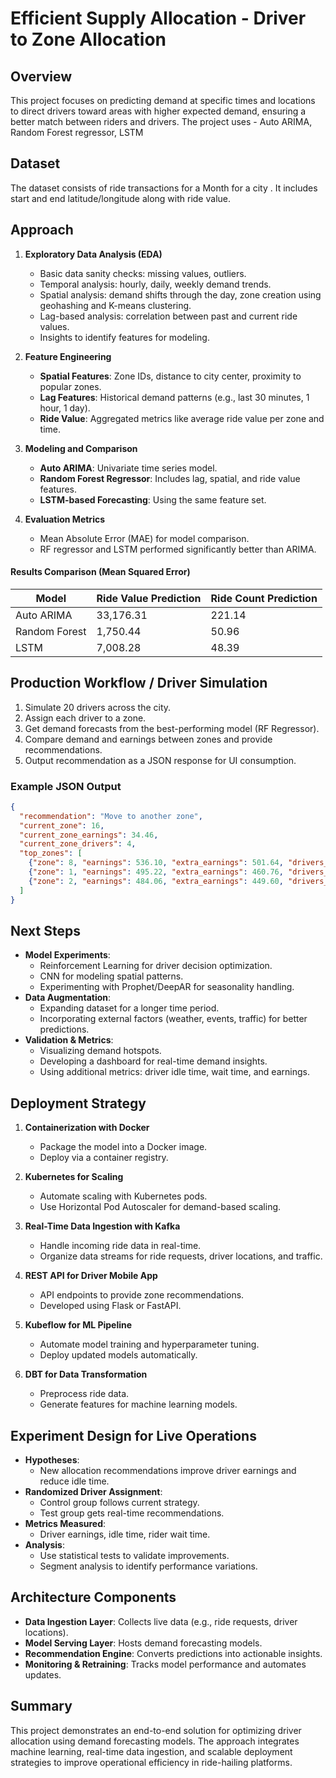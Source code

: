 # Efficient Supply Allocation - Driver to Zone Allocation

## Overview
This project focuses on predicting demand at specific times and locations to direct drivers toward areas with higher expected demand, ensuring a better match between riders and drivers.
The project uses - Auto ARIMA, Random Forest regressor, LSTM

## Dataset
The dataset consists of ride transactions for a Month for a city . It includes start and end latitude/longitude along with ride value.

## Approach
1. **Exploratory Data Analysis (EDA)**
   - Basic data sanity checks: missing values, outliers.
   - Temporal analysis: hourly, daily, weekly demand trends.
   - Spatial analysis: demand shifts through the day, zone creation using geohashing and K-means clustering.
   - Lag-based analysis: correlation between past and current ride values.
   - Insights to identify features for modeling.

2. **Feature Engineering**
   - **Spatial Features**: Zone IDs, distance to city center, proximity to popular zones.
   - **Lag Features**: Historical demand patterns (e.g., last 30 minutes, 1 hour, 1 day).
   - **Ride Value**: Aggregated metrics like average ride value per zone and time.

3. **Modeling and Comparison**
   - **Auto ARIMA**: Univariate time series model.
   - **Random Forest Regressor**: Includes lag, spatial, and ride value features.
   - **LSTM-based Forecasting**: Using the same feature set.
   
4. **Evaluation Metrics**
   - Mean Absolute Error (MAE) for model comparison.
   - RF regressor and LSTM performed significantly better than ARIMA.

#### Results Comparison (Mean Squared Error)
| Model | Ride Value Prediction | Ride Count Prediction |
|--------|------------------------|------------------------|
| Auto ARIMA | 33,176.31 | 221.14 |
| Random Forest | 1,750.44 | 50.96 |
| LSTM | 7,008.28 | 48.39 |

## Production Workflow / Driver Simulation
1. Simulate 20 drivers across the city.
2. Assign each driver to a zone.
3. Get demand forecasts from the best-performing model (RF Regressor).
4. Compare demand and earnings between zones and provide recommendations.
5. Output recommendation as a JSON response for UI consumption.

### Example JSON Output
```json
{
  "recommendation": "Move to another zone",
  "current_zone": 16,
  "current_zone_earnings": 34.46,
  "current_zone_drivers": 4,
  "top_zones": [
    {"zone": 8, "earnings": 536.10, "extra_earnings": 501.64, "drivers_in_zone": 1},
    {"zone": 1, "earnings": 495.22, "extra_earnings": 460.76, "drivers_in_zone": 2},
    {"zone": 2, "earnings": 484.06, "extra_earnings": 449.60, "drivers_in_zone": 4}
  ]
}
```

## Next Steps
- **Model Experiments**:
  - Reinforcement Learning for driver decision optimization.
  - CNN for modeling spatial patterns.
  - Experimenting with Prophet/DeepAR for seasonality handling.
- **Data Augmentation**:
  - Expanding dataset for a longer time period.
  - Incorporating external factors (weather, events, traffic) for better predictions.
- **Validation & Metrics**:
  - Visualizing demand hotspots.
  - Developing a dashboard for real-time demand insights.
  - Using additional metrics: driver idle time, wait time, and earnings.

## Deployment Strategy
1. **Containerization with Docker**
   - Package the model into a Docker image.
   - Deploy via a container registry.

2. **Kubernetes for Scaling**
   - Automate scaling with Kubernetes pods.
   - Use Horizontal Pod Autoscaler for demand-based scaling.

3. **Real-Time Data Ingestion with Kafka**
   - Handle incoming ride data in real-time.
   - Organize data streams for ride requests, driver locations, and traffic.

4. **REST API for Driver Mobile App**
   - API endpoints to provide zone recommendations.
   - Developed using Flask or FastAPI.

5. **Kubeflow for ML Pipeline**
   - Automate model training and hyperparameter tuning.
   - Deploy updated models automatically.

6. **DBT for Data Transformation**
   - Preprocess ride data.
   - Generate features for machine learning models.

## Experiment Design for Live Operations
- **Hypotheses**:
  - New allocation recommendations improve driver earnings and reduce idle time.
- **Randomized Driver Assignment**:
  - Control group follows current strategy.
  - Test group gets real-time recommendations.
- **Metrics Measured**:
  - Driver earnings, idle time, rider wait time.
- **Analysis**:
  - Use statistical tests to validate improvements.
  - Segment analysis to identify performance variations.

## Architecture Components
- **Data Ingestion Layer**: Collects live data (e.g., ride requests, driver locations).
- **Model Serving Layer**: Hosts demand forecasting models.
- **Recommendation Engine**: Converts predictions into actionable insights.
- **Monitoring & Retraining**: Tracks model performance and automates updates.

## Summary
This project demonstrates an end-to-end solution for optimizing driver allocation using demand forecasting models. The approach integrates machine learning, real-time data ingestion, and scalable deployment strategies to improve operational efficiency in ride-hailing platforms.
